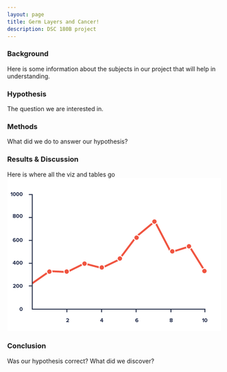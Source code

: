 ```yaml
---
layout: page
title: Germ Layers and Cancer!
description: DSC 180B project
---
```


### Background
Here is some information about the subjects in our project that will help in understanding.

### Hypothesis
The question we are interested in.

### Methods
What did we do to answer our hypothesis?

### Results & Discussion
Here is where all the viz and tables go
![sample line chart](https://github.com/e5jiang/germ_layers_page/blob/gh-pages/assets/images/line.png "line chart")

### Conclusion
Was our hypothesis correct? What did we discover?